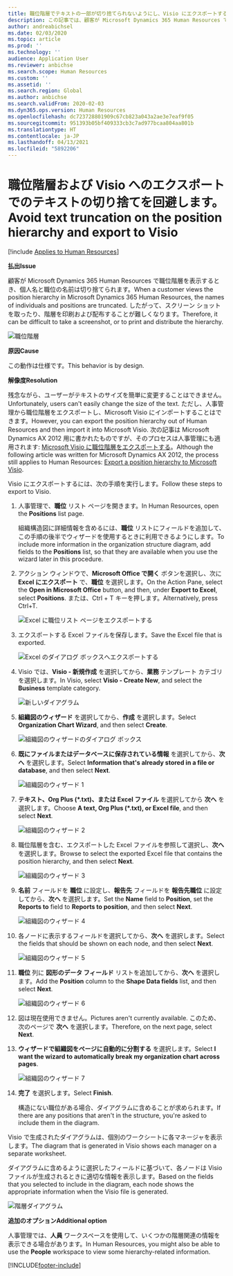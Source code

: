 ```yaml
---
title: 職位階層でテキストの一部が切り捨てられないようにし、Visio にエクスポートする
description: この記事では、顧客が Microsoft Dynamics 365 Human Resources で職位階層を表示したときに、個人名と職位の名前が切り捨てられる問題を解決する方法について説明します。 テキストの切り捨ては、スクリーン ショットを取ったり、階層を印刷するのを難しくする可能性があります。
author: andreabichsel
ms.date: 02/03/2020
ms.topic: article
ms.prod: ''
ms.technology: ''
audience: Application User
ms.reviewer: anbichse
ms.search.scope: Human Resources
ms.custom: ''
ms.assetid: ''
ms.search.region: Global
ms.author: anbichse
ms.search.validFrom: 2020-02-03
ms.dyn365.ops.version: Human Resources
ms.openlocfilehash: dc723728801909c67cb823a043a2ae3e7eaf9f05
ms.sourcegitcommit: 951393b05bf409333cb3c7ad977bcaa804aa801b
ms.translationtype: HT
ms.contentlocale: ja-JP
ms.lasthandoff: 04/13/2021
ms.locfileid: "5892206"
---
```

# <a name="avoid-text-truncation-on-the-position-hierarchy-and-export-to-visio"></a><span data-ttu-id="1a194-104">職位階層および Visio へのエクスポートでのテキストの切り捨てを回避します。</span><span class="sxs-lookup"><span data-stu-id="1a194-104">Avoid text truncation on the position hierarchy and export to Visio</span></span>

[!include [Applies to Human Resources](../includes/applies-to-hr.md)]

<span data-ttu-id="1a194-105">**払出**</span><span class="sxs-lookup"><span data-stu-id="1a194-105">**Issue**</span></span>

<span data-ttu-id="1a194-106">顧客が Microsoft Dynamics 365 Human Resources で職位階層を表示するとき、個人名と職位の名前は切り捨てられます。</span><span class="sxs-lookup"><span data-stu-id="1a194-106">When a customer views the position hierarchy in Microsoft Dynamics 365 Human Resources, the names of individuals and positions are truncated.</span></span> <span data-ttu-id="1a194-107">したがって、スクリーン ショットを取ったり、階層を印刷および配布することが難しくなります。</span><span class="sxs-lookup"><span data-stu-id="1a194-107">Therefore, it can be difficult to take a screenshot, or to print and distribute the hierarchy.</span></span>

![職位階層](media/position-h.png)

<span data-ttu-id="1a194-109">**原因**</span><span class="sxs-lookup"><span data-stu-id="1a194-109">**Cause**</span></span>

<span data-ttu-id="1a194-110">この動作は仕様です。</span><span class="sxs-lookup"><span data-stu-id="1a194-110">This behavior is by design.</span></span>

<span data-ttu-id="1a194-111">**解像度**</span><span class="sxs-lookup"><span data-stu-id="1a194-111">**Resolution**</span></span>

<span data-ttu-id="1a194-112">残念ながら、ユーザーがテキストのサイズを簡単に変更することはできません。</span><span class="sxs-lookup"><span data-stu-id="1a194-112">Unfortunately, users can't easily change the size of the text.</span></span> <span data-ttu-id="1a194-113">ただし、人事管理から職位階層をエクスポートし、Microsoft Visio にインポートすることはできます。</span><span class="sxs-lookup"><span data-stu-id="1a194-113">However, you can export the position hierarchy out of Human Resources and then import it into Microsoft Visio.</span></span> <span data-ttu-id="1a194-114">次の記事は Microsoft Dynamics AX 2012 用に書かれたものですが、そのプロセスは人事管理にも適用されます: [Microsoft Visio に職位階層をエクスポートする](/dynamicsax-2012/appuser-itpro/export-a-position-hierarchy-to-microsoft-visio)。</span><span class="sxs-lookup"><span data-stu-id="1a194-114">Although the following article was written for Microsoft Dynamics AX 2012, the process still applies to Human Resources: [Export a position hierarchy to Microsoft Visio](/dynamicsax-2012/appuser-itpro/export-a-position-hierarchy-to-microsoft-visio).</span></span>

<span data-ttu-id="1a194-115">Visio にエクスポートするには、次の手順を実行します。</span><span class="sxs-lookup"><span data-stu-id="1a194-115">Follow these steps to export to Visio.</span></span>

1. <span data-ttu-id="1a194-116">人事管理で、**職位** リスト ページを開きます。</span><span class="sxs-lookup"><span data-stu-id="1a194-116">In Human Resources, open the **Positions** list page.</span></span>

    <span data-ttu-id="1a194-117">組織構造図に詳細情報を含めるには、**職位** リストにフィールドを追加して、この手順の後半でウィザードを使用するときに利用できるようにします。</span><span class="sxs-lookup"><span data-stu-id="1a194-117">To include more information in the organization structure diagram, add fields to the **Positions** list, so that they are available when you use the wizard later in this procedure.</span></span>

2. <span data-ttu-id="1a194-118">アクション ウィンドウで、**Microsoft Office で開く** ボタンを選択し、次に **Excel にエクスポート** で、**職位** を選択します。</span><span class="sxs-lookup"><span data-stu-id="1a194-118">On the Action Pane, select the **Open in Microsoft Office** button, and then, under **Export to Excel**, select **Positions**.</span></span> <span data-ttu-id="1a194-119">または、Ctrl + T キーを押します。</span><span class="sxs-lookup"><span data-stu-id="1a194-119">Alternatively, press Ctrl+T.</span></span>

    ![Excel に職位リスト ページをエクスポートする](media/org-admin.png)

3. <span data-ttu-id="1a194-121">エクスポートする Excel ファイルを保存します。</span><span class="sxs-lookup"><span data-stu-id="1a194-121">Save the Excel file that is exported.</span></span>

    ![Excel のダイアログ ボックスへエクスポートする](media/export-excel.png)

4. <span data-ttu-id="1a194-123">Visio では、**Visio - 新規作成** を選択してから、**業務** テンプレート カテゴリを選択します。</span><span class="sxs-lookup"><span data-stu-id="1a194-123">In Visio, select **Visio - Create New**, and select the **Business** template category.</span></span>

    ![新しいダイアグラム](media/new.png)

5. <span data-ttu-id="1a194-125">**組織図のウィザード** を選択してから、**作成** を選択します。</span><span class="sxs-lookup"><span data-stu-id="1a194-125">Select **Organization Chart Wizard**, and then select **Create**.</span></span>

    ![組織図のウィザードのダイアログ ボックス](media/orgchart-wizard.png)

6. <span data-ttu-id="1a194-127">**既にファイルまたはデータベースに保存されている情報** を選択してから、**次へ** を選択します。</span><span class="sxs-lookup"><span data-stu-id="1a194-127">Select **Information that's already stored in a file or database**, and then select **Next**.</span></span>

    ![組織図のウィザード 1](media/orgchart-wizard7.png)

7. <span data-ttu-id="1a194-129">**テキスト、Org Plus (\*.txt)、または Excel ファイル** を選択してから **次へ** を選択します。</span><span class="sxs-lookup"><span data-stu-id="1a194-129">Choose **A text, Org Plus (\*.txt), or Excel file**, and then select **Next**.</span></span>

    ![組織図のウィザード 2](media/orgchart-wizard3.png)

8. <span data-ttu-id="1a194-131">職位階層を含む、エクスポートした Excel ファイルを参照して選択し、**次へ** を選択します。</span><span class="sxs-lookup"><span data-stu-id="1a194-131">Browse to select the exported Excel file that contains the position hierarchy, and then select **Next**.</span></span>

    ![組織図のウィザード 3](media/orgchart-wizard2.png)

9. <span data-ttu-id="1a194-133">**名前** フィールドを **職位** に設定し、**報告先** フィールドを **報告先職位** に設定してから、**次へ** を選択します。</span><span class="sxs-lookup"><span data-stu-id="1a194-133">Set the **Name** field to **Position**, set the **Reports to** field to **Reports to position**, and then select **Next**.</span></span>

    ![組織図のウィザード 4](media/orgchart-wizard1.png)

10. <span data-ttu-id="1a194-135">各ノードに表示するフィールドを選択してから、**次へ** を選択します。</span><span class="sxs-lookup"><span data-stu-id="1a194-135">Select the fields that should be shown on each node, and then select **Next**.</span></span>

    ![組織図のウィザード 5](media/orgchart-wizard5.png)

11. <span data-ttu-id="1a194-137">**職位** 列に **図形のデータ フィールド** リストを追加してから、**次へ** を選択します。</span><span class="sxs-lookup"><span data-stu-id="1a194-137">Add the **Position** column to the **Shape Data fields** list, and then select **Next**.</span></span>

    ![組織図のウィザード 6](media/orgchart-wizard6.png)

12. <span data-ttu-id="1a194-139">図は現在使用できません。</span><span class="sxs-lookup"><span data-stu-id="1a194-139">Pictures aren't currently available.</span></span> <span data-ttu-id="1a194-140">このため、次のページで **次へ** を選択します。</span><span class="sxs-lookup"><span data-stu-id="1a194-140">Therefore, on the next page, select **Next**.</span></span>
13. <span data-ttu-id="1a194-141">**ウィザードで組織図をページに自動的に分割する** を選択します。</span><span class="sxs-lookup"><span data-stu-id="1a194-141">Select **I want the wizard to automatically break my organization chart across pages**.</span></span>

    ![組織図のウィザード 7](media/orgchart-wizard4.png)

14. <span data-ttu-id="1a194-143">**完了** を選択します。</span><span class="sxs-lookup"><span data-stu-id="1a194-143">Select **Finish**.</span></span>

    <span data-ttu-id="1a194-144">構造にない職位がある場合、ダイアグラムに含めることが求められます。</span><span class="sxs-lookup"><span data-stu-id="1a194-144">If there are any positions that aren't in the structure, you're asked to include them in the diagram.</span></span>

<span data-ttu-id="1a194-145">Visio で生成されたダイアグラムは、個別のワークシートに各マネージャを表示します。</span><span class="sxs-lookup"><span data-stu-id="1a194-145">The diagram that is generated in Visio shows each manager on a separate worksheet.</span></span>

<span data-ttu-id="1a194-146">ダイアグラムに含めるように選択したフィールドに基づいて、各ノードは Visio ファイルが生成されるときに適切な情報を表示します。</span><span class="sxs-lookup"><span data-stu-id="1a194-146">Based on the fields that you selected to include in the diagram, each node shows the appropriate information when the Visio file is generated.</span></span>

![階層ダイアグラム](media/hierarchy.png)

<span data-ttu-id="1a194-148">**追加のオプション**</span><span class="sxs-lookup"><span data-stu-id="1a194-148">**Additional option**</span></span>

<span data-ttu-id="1a194-149">人事管理では、**人員** ワークスペースを使用して、いくつかの階層関連の情報を表示できる場合があります。</span><span class="sxs-lookup"><span data-stu-id="1a194-149">In Human Resources, you might also be able to use the **People** workspace to view some hierarchy-related information.</span></span>


[!INCLUDE[footer-include](../includes/footer-banner.md)]